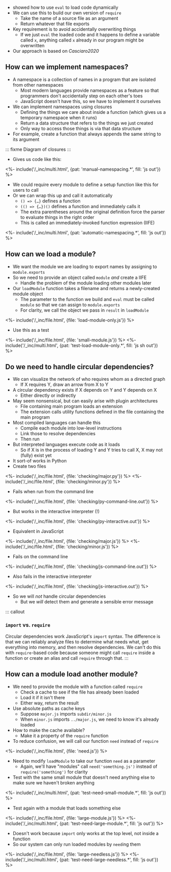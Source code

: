 ---
---

-   <xref key="file-interpolator"></xref> showed how to use `eval` to load code dynamically
-   We can use this to build our own version of `require`
    -   Take the name of a source file as an argument
    -   Return whatever that file exports
-   Key requirement is to avoid accidentally overwriting things
    -   If we just `eval` the loaded code and it happens to define a variable called `x`,
        anything called `x` already in our program might be overwritten
-   Our approach is based on <cite>Casciaro2020</cite>

## How can we implement namespaces?

-   A <g key="namespace">namespace</g> is a collection of names in a program that are isolated from other namespaces
    -   Most modern languages provide namespaces as a feature so that programmers don't accidentally step on each other's toes
    -   JavaScript doesn't have this, so we have to implement it ourselves
-   We can implement namespaces using <g key="closure">closures</g>
    -   Defining the things we care about inside a function (which gives us a temporary namespace when it runs)
    -   Return a data structure that refers to the things we just created
    -   Only way to access those things is via that data structure
-   For example, create a function that always appends the same string to its argument

::: fixme
Diagram of closures
:::

-   Gives us code like this:

<%- include('/_inc/multi.html', {pat: 'manual-namespacing.*', fill: 'js out'}) %>

-   We could require every module to define a setup function like this for users to call
-   Or we can wrap this up and call it automatically
    -   `() => {…}` defines a function
    -   `(() => {…})()` defines a function and immediately calls it
    -   The extra parentheses around the original definition force the parser to evaluate things in the right order
    -   This is called an <g key="iife">immediately-invoked function expression</g> (IIFE)

<%- include('/_inc/multi.html', {pat: 'automatic-namespacing.*', fill: 'js out'}) %>

## How can we load a module?

-   We want the module we are loading to export names by assigning to `module.exports`
-   So we need to provide an object called `module` *and* create a IIFE
    -   Handle the problem of the module loading other modules later
-   Our `loadModule` function takes a filename and returns a newly-created module object
    -   The parameter to the function we build and `eval` must be called `module` so that we can assign to `module.exports`
    -   For clarity, we call the object we pass in `result` in `loadModule`

<%- include('/_inc/file.html', {file: 'load-module-only.js'}) %>

-   Use this as a test

<%- include('/_inc/file.html', {file: 'small-module.js'}) %>
<%- include('/_inc/multi.html', {pat: 'test-load-module-only.*', fill: 'js sh out'}) %>

## Do we need to handle circular dependencies?

-   We can visualize the network of who requires whom as a <g key="directed_graph">directed graph</g>
    -   If X requires Y, draw an arrow from X to Y
-   A <g key="circular_dependency">circular dependency</g> exists if X depends on Y and Y depends on X
    -   Either directly or indirectly
-   May seem nonsensical, but can easily arise with <g key="plugin_architecture">plugin architectures</g>
    -   File containing main program loads an extension
    -   The extension calls utility functions defined in the file containing the main program
-   Most <g key="compiled_language">compiled languages</g> can handle this
    -   Compile each module into low-level instructions
    -   <g key="link">Link</g> those to resolve dependencies
    -   Then run
-   But <g key="interpreted_language">interpreted languages</g> execute code as it loads
    -   So if X is in the process of loading Y and Y tries to call X,
        X may not (fully) exist yet
-   It sort-of works in Python
-   Create two files

<%- include('/_inc/file.html', {file: 'checking/major.py'}) %>
<%- include('/_inc/file.html', {file: 'checking/minor.py'}) %>

-   Fails when run from the command line

<%- include('/_inc/file.html', {file: 'checking/py-command-line.out'}) %>

-   But works in the interactive interpreter (!)

<%- include('/_inc/file.html', {file: 'checking/py-interactive.out'}) %>

-   Equivalent in JavaScript

<%- include('/_inc/file.html', {file: 'checking/major.js'}) %>
<%- include('/_inc/file.html', {file: 'checking/minor.js'}) %>

-   Fails on the command line

<%- include('/_inc/file.html', {file: 'checking/js-command-line.out'}) %>

-   Also fails in the interactive interpreter

<%- include('/_inc/file.html', {file: 'checking/js-interactive.out'}) %>

-   So we will *not* handle circular dependencies
    -   But we *will* detect them and generate a sensible error message

::: callout
### `import` vs. `require`

Circular dependencies work JavaScript's `import` syntax.
The difference is that we can reliably analyze files to determine what needs what,
get everything into memory,
and then resolve dependencies.
We can't do this with `require`-based code
because someone might call `require` inside a function
or create an alias and call `require` through that.
:::

## How can a module load another module?

-   We need to provide the module with a function called `require`
    -   Check a <g key="cache">cache</g> to see if the file has already been loaded
    -   Load it if it isn't there
    -   Either way, return the result
-   Use absolute paths as cache keys
    -   Suppose `major.js` imports `subdir/minor.js`
    -   When `minor.js` imports `../major.js`, we need to know it's already loaded
-   How to make the cache available?
    -   Make it a property of the `require` function
-   To reduce confusion, we will call our function `need` instead of `require`

<%- include('/_inc/file.html', {file: 'need.js'}) %>

-   Need to modify `loadModule` to take our function `need` as a parameter
    -   Again, we'll have "modules" call `need('something.js')` instead of `require('something')` for clarity
-   Test with the same small module that doesn't need anything else to make sure we haven't broken anything

<%- include('/_inc/multi.html', {pat: 'test-need-small-module.*', fill: 'js out'}) %>

-   Test again with a module that loads something else

<%- include('/_inc/file.html', {file: 'large-module.js'}) %>
<%- include('/_inc/multi.html', {pat: 'test-need-large-module.*', fill: 'js out'}) %>

-   Doesn't work because `import` only works at the top level, not inside a function
-   So our system can only run loaded modules by `need`ing them

<%- include('/_inc/file.html', {file: 'large-needless.js'}) %>
<%- include('/_inc/multi.html', {pat: 'test-need-large-needless.*', fill: 'js out'}) %>
